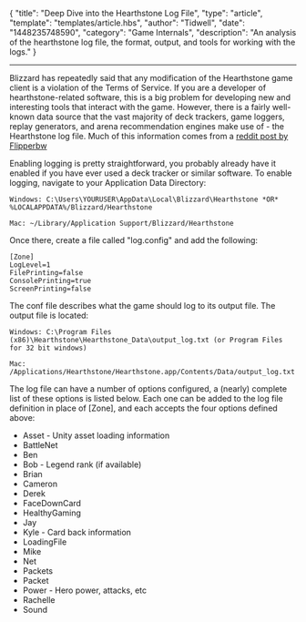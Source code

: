 
{
	"title": "Deep Dive into the Hearthstone Log File",
	"type": "article",
	"template": "templates/article.hbs",
	"author": "Tidwell",
	"date": "1448235748590",
	"category": "Game Internals",
	"description": "An analysis of the hearthstone log file, the format, output, and tools for working with the logs."
}

---

Blizzard has repeatedly said that any modification of the Hearthstone game client is a violation of the Terms of Service.  If you are a developer of hearthstone-related software, this is a big problem for developing new and interesting tools that interact with the game.  However, there is a fairly well-known data source that the vast majority of deck trackers, game loggers, replay generators, and arena recommendation engines make use of - the Hearthstone log file.  Much of this information comes from a [reddit post by Flipperbw][1]

Enabling logging is pretty straightforward, you probably already have it enabled if you have ever used a deck tracker or similar software.  To enable logging, navigate to your Application Data Directory:

	Windows: C:\Users\YOURUSER\AppData\Local\Blizzard\Hearthstone *OR* %LOCALAPPDATA%/Blizzard/Hearthstone

	Mac: ~/Library/Application Support/Blizzard/Hearthstone

Once there, create a file called "log.config" and add the following:

	[Zone]
	LogLevel=1
	FilePrinting=false
	ConsolePrinting=true
	ScreenPrinting=false

The conf file describes what the game should log to its output file.  The output file is located:

	Windows: C:\Program Files (x86)\Hearthstone\Hearthstone_Data\output_log.txt (or Program Files for 32 bit windows)

	Mac: /Applications/Hearthstone/Hearthstone.app/Contents/Data/output_log.txt

The log file can have a number of options configured, a (nearly) complete list of these options is listed below.  Each one can be added to the log file definition in place of [Zone], and each accepts the four options defined above:

* Asset - Unity asset loading information
* BattleNet
* Ben
* Bob - Legend rank (if available)
* Brian
* Cameron
* Derek
* FaceDownCard
* HealthyGaming
* Jay
* Kyle - Card back information
* LoadingFile
* Mike
* Net
* Packets
* Packet
* Power - Hero power, attacks, etc
* Rachelle
* Sound

 [1]: https://www.reddit.com/r/hearthstone/comments/268fkk/simple_hearthstone_logging_see_your_complete_play "Reddit post by Flipperbw"